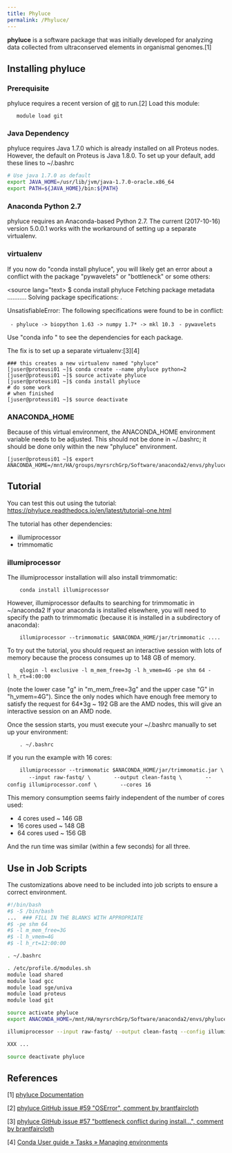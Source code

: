 ```yaml
---
title: Phyluce
permalink: /Phyluce/
---
```


**phyluce** is a software package that was initially developed for
analyzing data collected from ultraconserved elements in organismal
genomes.[1]

Installing phyluce
------------------

### Prerequisite

phyluce requires a recent version of [git](/git "wikilink") to run.[2]
Load this module:

`   module load git`

### Java Dependency

phyluce requires Java 1.7.0 which is already installed on all Proteus
nodes. However, the default on Proteus is Java 1.8.0. To set up your
default, add these lines to ~/.bashrc

``` bash
# Use java 1.7.0 as default
export JAVA_HOME=/usr/lib/jvm/java-1.7.0-oracle.x86_64
export PATH=${JAVA_HOME}/bin:${PATH}
```

### Anaconda Python 2.7

phyluce requires an Anaconda-based Python 2.7. The current (2017-10-16)
version 5.0.0.1 works with the workaround of setting up a separate
virtualenv.

### virtualenv

If you now do "conda install phyluce", you will likely get an error
about a conflict with the package "pywavelets" or "bottleneck" or some
others:

&lt;source lang="text&gt; $ conda install phyluce Fetching package
metadata ........... Solving package specifications: .

UnsatisfiableError: The following specifications were found to be in
conflict:

` - phyluce -> biopython 1.63 -> numpy 1.7* -> mkl 10.3`
` - pywavelets`

Use "conda info <package>" to see the dependencies for each package.

</source>
The fix is to set up a separate virtualenv:[3][4]

``` text
### this creates a new virtualenv named "phyluce"
[juser@proteusi01 ~]$ conda create --name phyluce python=2
[juser@proteusi01 ~]$ source activate phyluce
[juser@proteusi01 ~]$ conda install phyluce
# do some work
# when finished
[juser@proteusi01 ~]$ source deactivate
```

### ANACONDA_HOME

Because of this virtual environment, the ANACONDA_HOME environment
variable needs to be adjusted. This should not be done in ~/.bashrc; it
should be done only within the new "phyluce" environment.

``` text
[juser@proteusi01 ~]$ export ANACONDA_HOME=/mnt/HA/groups/myrsrchGrp/Software/anaconda2/envs/phyluce
```

Tutorial
--------

You can test this out using the tutorial:
<https://phyluce.readthedocs.io/en/latest/tutorial-one.html>

The tutorial has other dependencies:

-   illumiprocessor
-   trimmomatic

### illumiprocessor

The illumiprocessor installation will also install trimmomatic:

`    conda install illumiprocessor`

However, illumiprocessor defaults to searching for trimmomatic in
~/anaconda2 If your anaconda is installed elsewhere, you will need to
specify the path to trimmomatic (because it is installed in a
subdirectory of anaconda):

`    illumiprocessor --trimmomatic $ANACONDA_HOME/jar/trimmomatic ....`

To try out the tutorial, you should request an interactive session with
lots of memory because the process consumes up to 148 GB of memory.

`    qlogin -l exclusive -l m_mem_free=3g -l h_vmem=4G -pe shm 64 -l h_rt=4:00:00`

(note the lower case "g" in "m_mem_free=3g" and the upper case "G" in
"h_vmem=4G"). Since the only nodes which have enough free memory to
satisfy the request for 64\*3g ~ 192 GB are the AMD nodes, this will
give an interactive session on an AMD node.

Once the session starts, you must execute your ~/.bashrc manually to set
up your environment:

`    . ~/.bashrc`

If you run the example with 16 cores:

`    illumiprocessor --trimmomatic $ANACONDA_HOME/jar/trimmomatic.jar \`
`       --input raw-fastq/ \`
`       --output clean-fastq \`
`       --config illumiprocessor.conf \`
`       --cores 16`

This memory consumption seems fairly independent of the number of cores
used:

-   4 cores used ~ 146 GB
-   16 cores used ~ 148 GB
-   64 cores used ~ 156 GB

And the run time was similar (within a few seconds) for all three.

Use in Job Scripts
------------------

The customizations above need to be included into job scripts to ensure
a correct environment.

``` bash
#!/bin/bash
#$ -S /bin/bash
...  ### FILL IN THE BLANKS WITH APPROPRIATE
#$ -pe shm 64
#$ -l m_mem_free=3G
#$ -l h_vmem=4G
#$ -l h_rt=12:00:00

. ~/.bashrc

. /etc/profile.d/modules.sh
module load shared
module load gcc
module load sge/univa
module load proteus
module load git

source activate phyluce
export ANACONDA_HOME=/mnt/HA/myrsrchGrp/Software/anaconda2/envs/phyluce

illumiprocessor --input raw-fastq/ --output clean-fastq --config illumiprocessor.conf --trimmomatic $ANACONDA_HOME/jar/trimmomatic.jar --cores $NSLOTS

XXX ...

source deactivate phyluce
```

References
----------

<references/>

[1] [phyluce Documentation](https://phyluce.readthedocs.io/en/latest/)

[2] [phyluce GitHub issue \#59 "OSError", comment by brantfaircloth](https://github.com/faircloth-lab/phyluce/issues/59#issuecomment-249569324)

[3] [phyluce GitHub issue \#57 "bottleneck conflict during install...", comment by brantfaircloth](https://github.com/faircloth-lab/phyluce/issues/57#issuecomment-325659867)

[4] [Conda User guide » Tasks » Managing environments](https://conda.io/docs/user-guide/tasks/manage-environments.html)